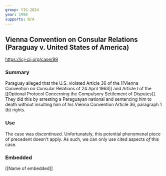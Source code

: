 ```yaml
---
group: YIG-2024
year: 1998
supports: N/A
---
```

## Vienna Convention on Consular Relations (Paraguay v. United States of America)

https://icj-cij.org/case/99

### Summary

Paraguay alleged that the U.S. violated Article 36 of the [[Vienna Convention on Consular Relations of 24 April 1963]] and Article I of the [[Optional Protocol Concerning the Compulsory Settlement of Disputes]]. They did this by arresting a Paraguayan national and sentencing him to death without insulting him of his Vienna Convention Article 36, paragraph 1 (b) rights. 

### Use

The case was discontinued. Unfortunately, this potential phenomenal piece of precedent doesn't apply. As such, we can only use cited aspects *of* this case.

### Embedded

[[Name of embedded]]
